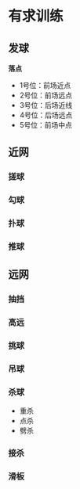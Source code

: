 # 有求训练
## 发球
**落点**
- 1号位：前场近点
- 2号位：前场远点
- 3号位：后场近线
- 4号位：后场远点
- 5号位：前场中点

## 近网

### 搓球

### 勾球

### 扑球

### 推球

## 远网

### 抽挡

### 高远

### 挑球

### 吊球

### 杀球
- 重杀
- 点杀
- 劈杀

### 接杀

### 滑板